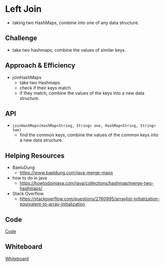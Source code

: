 # Left Join
- taking two HashMaps, combine into one of any data structure.


## Challenge
- take two hashmaps, combine the values of similar keys.

## Approach & Efficiency
- joinHashMaps
  - take two Hashmaps
  - check if their keys match
  - if they match, combine the values of the keys into a new data structure.

## API
- ```joinHashMaps(HashMap<String, String> one, HashMap<String, String> two)```
  - find the common keys, combine the values of the common keys into a new data structure.


## Helping Resources
- BaeluDung
  - https://www.baeldung.com/java-merge-maps
- how to do in java
  - https://howtodoinjava.com/java/collections/hashmap/merge-two-hashmaps/
- Stack Overflow
  - https://stackoverflow.com/questions/2760995/arraylist-initialization-equivalent-to-array-initialization

## Code
[Code](../../src/main/java/code401Challenges/LeftJoin/LeftJoin.java)


## Whiteboard
[Whiteboard](../img/LeftJoinWB.jpg)

